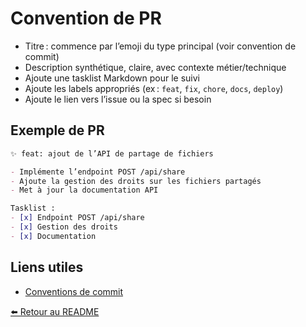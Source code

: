 # Convention de PR

- Titre : commence par l’emoji du type principal (voir convention de commit)
- Description synthétique, claire, avec contexte métier/technique
- Ajoute une tasklist Markdown pour le suivi
- Ajoute les labels appropriés (ex : `feat`, `fix`, `chore`, `docs`, `deploy`)
- Ajoute le lien vers l’issue ou la spec si besoin

## Exemple de PR

```md
✨ feat: ajout de l’API de partage de fichiers

- Implémente l’endpoint POST /api/share
- Ajoute la gestion des droits sur les fichiers partagés
- Met à jour la documentation API

Tasklist :
- [x] Endpoint POST /api/share
- [x] Gestion des droits
- [x] Documentation
```

## Liens utiles

- [Conventions de commit](CONVENTION_COMMITS.md)

[⬅️ Retour au README](README.md)
